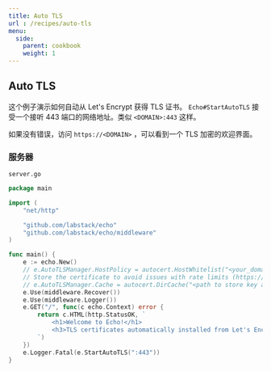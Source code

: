 ```yaml
---
title: Auto TLS
url : /recipes/auto-tls
menu:
  side:
    parent: cookbook
    weight: 1
---
```


## Auto TLS

这个例子演示如何自动从 Let's Encrypt 获得 TLS 证书。 `Echo#StartAutoTLS` 接受一个接听 443 端口的网络地址。类似 `<DOMAIN>:443` 这样。

如果没有错误，访问 `https://<DOMAIN>` ，可以看到一个 TLS 加密的欢迎界面。

### 服务器

`server.go`

```go
package main

import (
	"net/http"

	"github.com/labstack/echo"
	"github.com/labstack/echo/middleware"
)

func main() {
	e := echo.New()
	// e.AutoTLSManager.HostPolicy = autocert.HostWhitelist("<your_domain>")
	// Store the certificate to avoid issues with rate limits (https://letsencrypt.org/docs/rate-limits/)
	// e.AutoTLSManager.Cache = autocert.DirCache("<path to store key and certificate>")
	e.Use(middleware.Recover())
	e.Use(middleware.Logger())
	e.GET("/", func(c echo.Context) error {
		return c.HTML(http.StatusOK, `
			<h1>Welcome to Echo!</h1>
			<h3>TLS certificates automatically installed from Let's Encrypt :)</h3>
		`)
	})
	e.Logger.Fatal(e.StartAutoTLS(":443"))
}
```